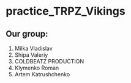 # practice_TRPZ_Vikings
## Our group:
1. Milka Vladislav
2. Shipa Valeriy
3. COLDBEATZ PRODUCTION
4. Klymenko Roman  
5. Artem Katrushсhenko
